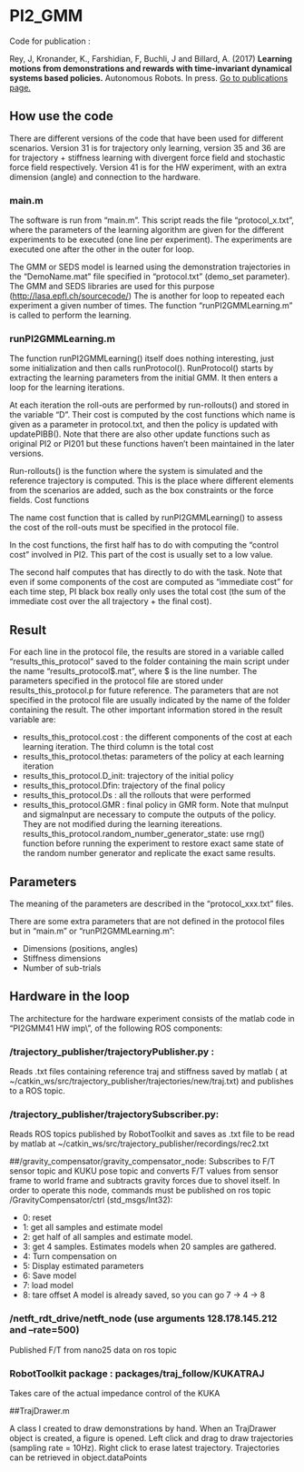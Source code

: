 # PI2_GMM
Code for publication :

Rey, J, Kronander, K., Farshidian, F, Buchli, J and Billard, A. (2017) **Learning motions from demonstrations and rewards with time-invariant dynamical systems based policies.** Autonomous Robots. In press. [Go to publications page.](http://lasa.epfl.ch/publications/publications.php)

## How use the code
There are different versions of the code that have been used for different scenarios.
Version 31 is for trajectory only learning, version 35 and 36 are for trajectory + stiffness learning with divergent force field and stochastic force field respectively. Version 41 is for the HW experiment, with an extra dimension (angle) and connection to the hardware.
### main.m
The software is run from “main.m”. This script reads the file “protocol_x.txt”, where the parameters of the learning algorithm are given for the different experiments to be executed (one line per experiment). The experiments are executed one after the other in the outer for loop.

The GMM or SEDS model is learned using the demonstration trajectories in the “DemoName.mat” file specified in “protocol.txt” (demo_set parameter). The GMM and SEDS libraries are used for this purpose (http://lasa.epfl.ch/sourcecode/)
The is another for loop to repeated each experiment a given number of times. The function “runPI2GMMLearning.m” is called to perform the learning.

### runPI2GMMLearning.m
The function runPI2GMMLearning() itself does nothing interesting, just some initialization and then calls runProtocol().
RunProtocol() starts by extracting the learning parameters from the initial GMM. It then enters a loop for the learning iterations.

At each iteration the roll-outs are performed by run-rollouts() and stored in the variable “D”. Their cost is computed by the cost functions which name is given as a parameter in protocol.txt, and then the policy is updated with updatePIBB(). Note that there are also other update functions such as original PI2 or PI201 but these functions haven’t been maintained in the later versions.

Run-rollouts() is the function where the system is simulated and the reference trajectory is computed. This is the place where different elements from the scenarios are added, such as the box constraints or the force fields.
Cost functions

The name cost function that is called by runPI2GMMLearning() to assess the cost of the roll-outs must be specified in the protocol file. 

In the cost functions, the first half has to do with computing the “control cost” involved in PI2. This part of the cost is usually set to a low value.

The second half computes that has directly to do with the task. Note that even if some components of the cost are computed as “immediate cost” for each time step, PI black box really only uses the total cost (the sum of the immediate cost over the all trajectory + the final cost).

## Result
For each line in the protocol file, the results are stored in a variable called “results_this_protocol” saved to the folder containing the main script under the name “results_protocol$.mat”, where $ is the line number.
The parameters specified in the protocol file are stored under results_this_protocol.p for future reference. The parameters that are not specified in the protocol file are usually indicated by the name of the folder containing the result.
The other important information stored in the result variable are:
* results_this_protocol.cost : the different components of the cost at each learning iteration. The third column is the total cost
* results_this_protocol.thetas: parameters of the policy at each learning iteration
* results_this_protocol.D_init: trajectory of the initial policy
* results_this_protocol.Dfin: trajectory of the final policy
* results_this_protocol.Ds : all the rollouts that were performed
* results_this_protocol.GMR : final policy in GMR form. Note that muInput and sigmaInput are necessary to compute the outputs of the policy. They are not modified during the learning itereations.
results_this_protocol.random_number_generator_state: use rng() function before running the experiment  to restore exact same state of the random number generator and replicate the exact same results.
## Parameters
The meaning of the parameters are described in the “protocol_xxx.txt” files.

There are some extra parameters that are not defined in the protocol files but in “main.m” or “runPI2GMMLearning.m”:
* Dimensions (positions, angles)
* Stiffness dimensions
* Number of sub-trials

## Hardware in the loop
The architecture for the hardware experiment consists of the matlab code in “PI2GMM41 HW imp\”, of the following ROS components:

### /trajectory_publisher/trajectoryPublisher.py :

Reads .txt files containing reference traj and stiffness saved by matlab ( at ~/catkin_ws/src/trajectory_publisher/trajectories/new/traj.txt) and publishes to a ROS topic.
### /trajectory_publisher/trajectorySubscriber.py:
Reads ROS topics published by RobotToolkit and saves as .txt file to be read by matlab at ~/catkin_ws/src/trajectory_publisher/recordings/rec2.txt

##/gravity_compensator/gravity_compensator_node:
Subscribes to F/T sensor topic and KUKU pose topic and converts F/T values from sensor frame to world frame and subtracts gravity forces due to shovel itself.
In order to operate this node, commands must be published on ros topic /GravityCompensator/ctrl (std_msgs/Int32):
* 0: reset
* 1: get all samples and estimate model
* 2: get half of all samples and estimate model.
* 3: get 4 samples. Estimates models when 20 samples are gathered.
* 4: Turn compensation on
* 5: Display estimated parameters
* 6: Save model
* 7: load model
* 8: tare offset
A model is already saved, so you can go 7 -> 4 -> 8
### /netft_rdt_drive/netft_node (use arguments 128.178.145.212 and –rate=500)
Published F/T from nano25 data on ros topic
### RobotToolkit package : packages/traj_follow/KUKATRAJ
Takes care of the actual impedance control of the KUKA

##TrajDrawer.m

A class I created to draw demonstrations by hand.
When an TrajDrawer object is created, a figure is opened. Left click and drag to draw trajectories (sampling rate = 10Hz). Right click to erase latest trajectory.
Trajectories can be retrieved in object.dataPoints
